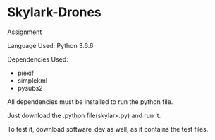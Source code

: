 # Skylark-Drones
Assignment

Language Used: Python 3.6.6

Dependencies Used:

- piexif
- simplekml
- pysubs2

All dependencies must be installed to run the python file.

Just download the .python file(skylark.py) and run it.

To test it, download software_dev as well, as it contains the test files.
